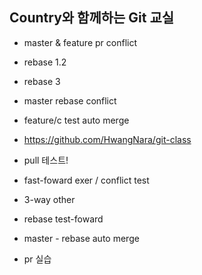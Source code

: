 ## Country와 함께하는 Git 교실
- master & feature pr conflict
- rebase 1.2
- rebase 3

- master rebase conflict
- feature/c test auto merge

- https://github.com/HwangNara/git-class
- pull 테스트!



- fast-foward exer / conflict test
- 3-way other

- rebase test-foward

- master - rebase auto merge

- pr 실습
